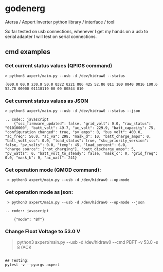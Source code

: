 # godenerg
Atersa / Axpert Inverter python library / interface / tool

So far tested on usb connections, whenever I get my hands on a usb to serial adapter
I will test on serial connections.


## cmd examples

 ### Get current status values (QPIGS command)
 ```
 > python3 axpert/main.py --usb -d /dev/hidraw0 --status

 (000.0 00.0 230.0 50.0 0322 0221 006 425 52.80 011 100 0040 0016 100.6 52.78 00000 01110110 00 00 00844 010
 ```

 ### Get current status values as JSON

 ```
 > python3 axpert/main.py --usb -d /dev/hidraw0 --status --json
 ```
    .. code:: javascript
        {"ssc_firmware_updated": false, "grid_volt": 0.0, "raw_status": "01010000", "batt_volt": 49.7, "ac_volt": 229.9, "batt_capacity": 75, "configuration_changed": true, "pv_amps": 0, "bus_volt": 400.0, "ac_freq": 50.0, "ac_va": 298, "mask_d": 10, "batt_charge_amps": 0, "batt_volt_scc": 0.0, "load_status": true, "sbu_priority_version": false, "pv_volts": 0.0, "temp": 45, "load_percent": 6.0, "charge_source": ["not_charging"], "batt_discharge_amps": 5, "pv_watts": 0, "batt_volt_to_steady": false, "mask_c": 0, "grid_freq": 0.0, "mask_b": 0, "ac_watt": 241}

 ### Get operation mode (QMOD command):

```
 > python3 axpert/main.py --usb -d /dev/hidraw0 --op-mode

```

 ### Get operation mode as json:

```
 > python3 axpert/main.py --usb -d /dev/hidraw0 --op-mode --json

```

    .. code:: javascript

        {"mode": "BT"}

 ### Change Float Voltage to 53.0 V

 > python3 axpert/main.py --usb -d /dev/hidraw0 --cmd PBFT -v 53.0  -s 8
 (ACK
 ```

## Testing:
pytest -v --pyargs axpert
